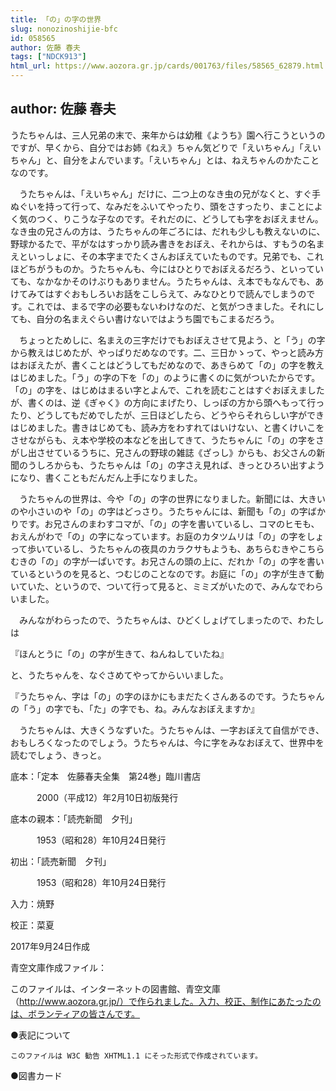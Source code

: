 ```yaml
---
title: 「の」の字の世界
slug: nonozinoshijie-bfc
id: 058565
author: 佐藤 春夫
tags: ["NDCK913"]
html_url: https://www.aozora.gr.jp/cards/001763/files/58565_62879.html
---
```


## author: 佐藤 春夫

うたちゃんは、三人兄弟の末で、来年からは幼稚《ようち》園へ行こうというのですが、早くから、自分ではお姉《ねえ》ちゃん気どりで「えいちゃん」「えいちゃん」と、自分をよんでいます。「えいちゃん」とは、ねえちゃんのかたことなのです。

　うたちゃんは、「えいちゃん」だけに、二つ上のなき虫の兄がなくと、すぐ手ぬぐいを持って行って、なみだをふいてやったり、頭をさすったり、まことによく気のつく、りこうな子なのです。それだのに、どうしても字をおぼえません。なき虫の兄さんの方は、うたちゃんの年ごろには、だれも少しも教えないのに、野球かるたで、平がなはすっかり読み書きをおぼえ、それからは、すもうの名まえといっしょに、その本字までたくさんおぼえていたものです。兄弟でも、これほどちがうものか。うたちゃんも、今にはひとりでおぼえるだろう、といっていても、なかなかそのけぶりもありません。うたちゃんは、え本でもなんでも、あけてみてはすぐおもしろいお話をこしらえて、みなひとりで読んでしまうのです。これでは、まるで字の必要もないわけなのだ、と気がつきました。それにしても、自分の名まえぐらい書けないではようち園でもこまるだろう。

　ちょっとためしに、名まえの三字だけでもおぼえさせて見よう、と「う」の字から教えはじめたが、やっぱりだめなのです。二、三日かゝって、やっと読み方はおぼえたが、書くことはどうしてもだめなので、あきらめて「の」の字を教えはじめました。「う」の字の下を「の」のように書くのに気がついたからです。「の」の字を、はじめはまるい字とよんで、これを読むことはすぐおぼえましたが、書くのは、逆《ぎゃく》の方向にまげたり、しっぽの方から頭へもって行ったり、どうしてもだめでしたが、三日ほどしたら、どうやらそれらしい字ができはじめました。書きはじめても、読み方をわすれてはいけない、と書くけいこをさせながらも、え本や学校の本などを出してきて、うたちゃんに「の」の字をさがし出させているうちに、兄さんの野球の雑誌《ざっし》からも、お父さんの新聞のうしろからも、うたちゃんは「の」の字さえ見れば、きっとひろい出すようになり、書くこともだんだん上手になりました。

　うたちゃんの世界は、今や「の」の字の世界になりました。新聞には、大きいのや小さいのや「の」の字はどっさり。うたちゃんには、新聞も「の」の字ばかりです。お兄さんのまわすコマが、「の」の字を書いているし、コマのヒモも、おえんがわで「の」の字になっています。お庭のカタツムリは「の」の字をしょって歩いているし、うたちゃんの夜具のカラクサもようも、あちらむきやこちらむきの「の」の字が一ぱいです。お兄さんの頭の上に、だれか「の」の字を書いているというのを見ると、つむじのことなのです。お庭に「の」の字が生きて動いていた、というので、ついて行って見ると、ミミズがいたので、みんなでわらいました。

　みんながわらったので、うたちゃんは、ひどくしょげてしまったので、わたしは

『ほんとうに「の」の字が生きて、ねんねしていたね』

と、うたちゃんを、なぐさめてやってからいいました。

『うたちゃん、字は「の」の字のほかにもまだたくさんあるのです。うたちゃんの「う」の字でも、「た」の字でも、ね。みんなおぼえますか』

　うたちゃんは、大きくうなずいた。うたちゃんは、一字おぼえて自信ができ、おもしろくなったのでしょう。うたちゃんは、今に字をみなおぼえて、世界中を読むでしょう、きっと。













底本：「定本　佐藤春夫全集　第24巻」臨川書店

　　　2000（平成12）年2月10日初版発行

底本の親本：「読売新聞　夕刊」

　　　1953（昭和28）年10月24日発行

初出：「読売新聞　夕刊」

　　　1953（昭和28）年10月24日発行

入力：焼野

校正：菜夏

2017年9月24日作成

青空文庫作成ファイル：

このファイルは、インターネットの図書館、青空文庫（http://www.aozora.gr.jp/）で作られました。入力、校正、制作にあたったのは、ボランティアの皆さんです。











●表記について


	このファイルは W3C 勧告 XHTML1.1 にそった形式で作成されています。







●図書カード